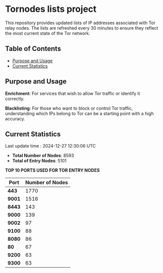 # Tornodes lists project

This repository provides updated lists of IP addresses associated with Tor relay nodes. The lists are refreshed every 30 minutes to ensure they reflect the most current state of the Tor network.

## Table of Contents

- [Purpose and Usage](#purpose-and-usage)
- [Current Statistics](#current-statistics)


## Purpose and Usage

**Enrichment**: For services that wish to allow Tor traffic or identify it correctly.

**Blacklisting**: For those who want to block or control Tor traffic, understanding which IPs belong to Tor can be a starting point with a high accuracy.

## Current Statistics

Last update time : 2024-12-27 12:30:06 UTC

- **Total Number of Nodes**: 8593
- **Total of Entry Nodes**: 5101

**TOP 10 PORTS USED FOR TOR ENTRY NODES**

| **Port** | **Number of Nodes** |
|------|-----------------|
| **443**   | 1770  |
| **9001**   | 1516  |
| **8443**   | 143  |
| **9000**   | 139  |
| **9002**   | 97  |
| **9100**   | 88  |
| **8080**   | 86  |
| **80**   | 67  |
| **9200**   | 63  |
| **9300**   | 63  |

